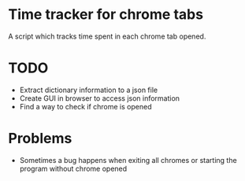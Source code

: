 # Time tracker for chrome tabs
A script which tracks time spent in each chrome tab opened.

# TODO
- Extract dictionary information to a json file
- Create GUI in browser to access json information
- Find a way to check if chrome is opened

# Problems
- Sometimes a bug happens when exiting all chromes or starting the program without chrome opened
